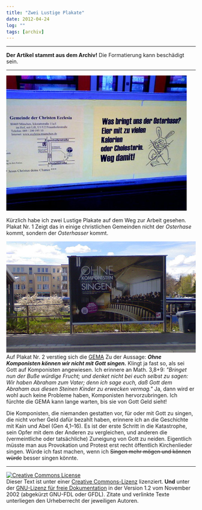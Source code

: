 ```yaml
---
title: "Zwei Lustige Plakate"
date: 2012-04-24
log: ""
tags: [archiv]
---
```

<hr><b>Der Artikel stammt aus dem Archiv!</b> Die Formatierung kann beschädigt sein.<hr>


![osterhasser.JPG](osterhasser.JPG)

Kürzlich habe ich zwei Lustige Plakate auf dem Weg zur Arbeit gesehen. Plakat Nr. 1 Zeigt das in einige christlichen Gemeinden nicht der <i>Osterhase</i> kommt, sondern der <i>Osterhasser</i> kommt.


![gema-plakat.JPG](gema-plakat.JPG)
 Auf Plakat Nr. 2 verstieg sich die <a href="http://de.wikipedia.org/wiki/GEMA">GEMA</a> Zu der Aussage: <b><i>Ohne Komponisten können wir nicht mit Gott singen.</i></b> Klingt ja fast so, als sei Gott auf Komponisten angewiesen. Ich erinnere an Math. 3,8+9: <i>"Bringet nun der Buße würdige Frucht;  und denket nicht bei euch selbst zu sagen: Wir haben Abraham zum Vater; denn ich sage euch, daß Gott dem Abraham aus diesen Steinen Kinder zu erwecken vermag."</i> Ja, dann wird er wohl auch keine Probleme haben, Komponisten hervorzubringen. Ich fürchte die GEMA kann lange warten, bis sie von Gott Geld sieht!
<!--break-->
 Die Komponisten, die niemanden gestatten vor, für oder mit Gott zu singen, die nicht vorher Geld dafür bezahlt haben, erinnere ich an die Geschichte mit Kain und Abel (Gen 4,1–16). Es ist der erste Schritt in die Katastrophe, sein Opfer mit dem der Anderen zu vergleichen, und anderen die (vermeintliche oder tatsächliche) Zuneigung von Gott zu neiden. Eigentlich müsste man aus Provokation und Protest erst recht öffentlich Kirchenlieder singen. Würde ich fast machen, wenn ich <s>Singen mehr mögen und können würde</s> besser singen könnte.


<hr />

<a rel="license" href="http://creativecommons.org/licenses/by-sa/3.0/de/"><img alt="Creative Commons License" style="border-width: 0pt;" src="http://i.creativecommons.org/l/by-sa/3.0/de/88x31.png" /></a><br />
Dieser <span xmlns:dc="http://purl.org/dc/elements/1.1/" href="http://purl.org/dc/dcmitype/Text" rel="dc:type">Text</span> ist unter einer <a rel="license" href="http://creativecommons.org/licenses/by-sa/3.0/de/">Creative Commons-Lizenz</a> lizenziert. <b>Und</b> unter der <a href="http://de.wikipedia.org/wiki/GFDL">GNU-Lizenz f&uuml;r freie Dokumentation</a> in der Version 1.2 vom November 2002 (abgek&uuml;rzt GNU-FDL oder GFDL). Zitate und verlinkte Texte unterliegen den Urheberrecht der jeweiligen Autoren.
